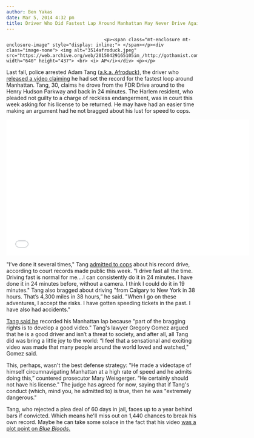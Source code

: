 ```yaml
---
author: Ben Yakas
date: Mar 5, 2014 4:32 pm
title: Driver Who Did Fastest Lap Around Manhattan May Never Drive Again
---
```


	
										<p><span class="mt-enclosure mt-enclosure-image" style="display: inline;"> </span></p><div class="image-none"> <img alt="3514afroduck.jpeg" src="https://web.archive.org/web/20150429165105im_/http://gothamist.com/attachments/byakas/3514afroduck.jpeg" width="640" height="437"> <br> <i> AP</i></div> <p></p>

<p>Last fall, police arrested Adam Tang (<a href="https://web.archive.org/web/20150429165105/http://gothamist.com/tags/afroduck">a.k.a. Afroduck</a>), the driver who <a href="https://web.archive.org/web/20150429165105/http://gothamist.com/2013/08/30/video_driver_claims_record_for_fast.php">released a video claiming</a> he had set the record for the fastest loop around Manhattan. Tang, 30, claims he drove from the FDR Drive around to the Henry Hudson Parkway and back in 24 minutes. The Harlem resident, who pleaded not guilty to a charge of reckless endangerment, was in court this week asking for his license to be returned. He may have had an easier time making an argument had he not bragged about his lust for speed to cops.</p>

<p><iframe width="640" height="360" src="//web.archive.org/web/20150429165105if_/http://www.youtube.com/embed/v_4ghLXaEVM" frameborder="0" allowfullscreen></iframe></p>

<p>&quot;I&#x2019;ve done it several times,&quot; Tang <a href="https://web.archive.org/web/20150429165105/http://nypost.com/2014/03/04/daredevil-bragged-to-cops-about-fastest-lap-around-manhattan/">admitted to cops</a> about his record drive, according to court records made public this week. &quot;I drive fast all the time. Driving fast is normal for me&#x2026;.I can consistently do it in 24 minutes. I have done it in 24 minutes before, without a camera. I think I could do it in 19 minutes.&quot; Tang also bragged about driving &quot;from Calgary to New York in 38 hours. That&#x2019;s 4,300 miles in 38 hours,&#x201D; he said. &quot;When I go on these adventures, I accept the risks. I have gotten speeding tickets in the past. I have also had accidents.&quot;</p>

<p><a href="https://web.archive.org/web/20150429165105/http://www.nydailynews.com/new-york/nyc-crime/speed-demon-driver-license-back-judge-article-1.1710422#ixzz2v262ta00">Tang said he</a> recorded his Manhattan lap because &quot;part of the bragging rights is to develop a good video.&quot; Tang&apos;s lawyer Gregory Gomez argued that he is a good driver and isn&#x2019;t a threat to society, and after all, all Tang did was bring a little joy to the world: &#x201C;I feel that a sensational and exciting video was made that many people around the world loved and watched,&quot; Gomez said. </p>

<p>This, perhaps, wasn&apos;t the best defense strategy: &quot;He made a videotape of himself circumnavigating Manhattan at a high rate of speed and he admits doing this,&#x201D; countered prosecutor Mary Weisgerger. &#x201C;He certainly should not have his license.&quot; The judge has agreed for now, saying that if Tang&apos;s conduct (which, mind you, he admitted to) is true, then he was &quot;extremely dangerous.&quot;</p>

<p>Tang, who rejected a plea deal of 60 days in jail, faces up to a year behind bars if convicted. Which means he&apos;ll miss out on 1,440 chances to break his own record. Maybe he can take some solace in the fact that his video <a href="https://web.archive.org/web/20150429165105/http://blog.zap2it.com/frominsidethebox/2014/01/blue-bloods-season-4-episode-14-erin-kidnapped-in-donnie-wahlberg-directed-manha.html">was a plot point on <em>Blue Bloods</em>.</a></p>					
										
									
				